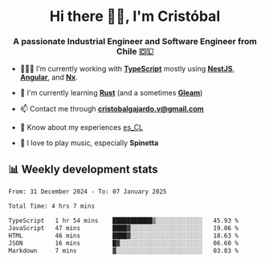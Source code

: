 <h1 align="center">Hi there ✌🏻, I'm Cristóbal</h1>
<h3 align="center">A passionate Industrial Engineer and Software Engineer from Chile 🇨🇱</h3>

- 🧑🏻‍💻 I’m currently working with **[TypeScript](https://www.typescriptlang.org)** mostly using **[NestJS](https://nestjs.com)**, **[Angular](https://angular.io)**, and **[Nx](https://nx.dev)**.

- 🌱 I'm currently learning **[Rust](https://www.rust-lang.org)** (and a sometimes **[Gleam](https://gleam.run/)**)

- 📫 Contact me through **cristobalgajardo.v@gmail.com**

- 📄 Know about my experiences [es_CL](https://bit.ly/cv-cristobal-gajardo)

- 🎸 I love to play music, especially **Spinetta**

## 📊 Weekly development stats

<!--START_SECTION:waka-->

```txt
From: 31 December 2024 - To: 07 January 2025

Total Time: 4 hrs 7 mins

TypeScript   1 hr 54 mins    ███████████▒░░░░░░░░░░░░░   45.93 %
JavaScript   47 mins         ████▓░░░░░░░░░░░░░░░░░░░░   19.06 %
HTML         46 mins         ████▓░░░░░░░░░░░░░░░░░░░░   18.63 %
JSON         16 mins         █▓░░░░░░░░░░░░░░░░░░░░░░░   06.60 %
Markdown     7 mins          ▓░░░░░░░░░░░░░░░░░░░░░░░░   03.03 %
```

<!--END_SECTION:waka-->
